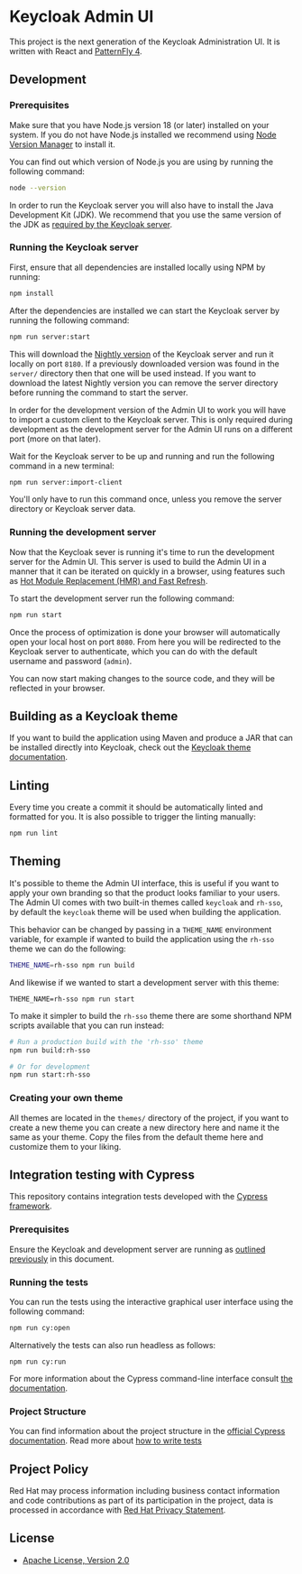 # Keycloak Admin UI

This project is the next generation of the Keycloak Administration UI. It is written with React and [PatternFly 4](https://www.patternfly.org/v4/).

## Development

### Prerequisites

Make sure that you have Node.js version 18 (or later) installed on your system. If you do not have Node.js installed we recommend using [Node Version Manager](https://github.com/nvm-sh/nvm) to install it.

You can find out which version of Node.js you are using by running the following command:

```bash
node --version
```

In order to run the Keycloak server you will also have to install the Java Development Kit (JDK). We recommend that you use the same version of the JDK as [required by the Keycloak server](<(https://github.com/keycloak/keycloak/blob/main/docs/building.md#building-from-source)>).

### Running the Keycloak server

First, ensure that all dependencies are installed locally using NPM by running:

```bash
npm install
```

After the dependencies are installed we can start the Keycloak server by running the following command:

```bash
npm run server:start
```

This will download the [Nightly version](https://github.com/keycloak/keycloak/releases/tag/nightly) of the Keycloak server and run it locally on port `8180`. If a previously downloaded version was found in the `server/` directory then that one will be used instead. If you want to download the latest Nightly version you can remove the server directory before running the command to start the server.

In order for the development version of the Admin UI to work you will have to import a custom client to the Keycloak server. This is only required during development as the development server for the Admin UI runs on a different port (more on that later).

Wait for the Keycloak server to be up and running and run the following command in a new terminal:

```bash
npm run server:import-client
```

You'll only have to run this command once, unless you remove the server directory or Keycloak server data.

### Running the development server

Now that the Keycloak sever is running it's time to run the development server for the Admin UI. This server is used to build the Admin UI in a manner that it can be iterated on quickly in a browser, using features such as [Hot Module Replacement (HMR) and Fast Refresh](https://www.snowpack.dev/concepts/hot-module-replacement).

To start the development server run the following command:

```bash
npm run start
```

Once the process of optimization is done your browser will automatically open your local host on port `8080`. From here you will be redirected to the Keycloak server to authenticate, which you can do with the default username and password (`admin`).

You can now start making changes to the source code, and they will be reflected in your browser.

## Building as a Keycloak theme

If you want to build the application using Maven and produce a JAR that can be installed directly into Keycloak, check out the [Keycloak theme documentation](./keycloak-theme/README.md).

## Linting

Every time you create a commit it should be automatically linted and formatted for you. It is also possible to trigger the linting manually:

```bash
npm run lint
```

## Theming

It's possible to theme the Admin UI interface, this is useful if you want to apply your own branding so that the product looks familiar to your users. The Admin UI comes with two built-in themes called `keycloak` and `rh-sso`, by default the `keycloak` theme will be used when building the application.

This behavior can be changed by passing in a `THEME_NAME` environment variable, for example if wanted to build the application using the `rh-sso` theme we can do the following:

```bash
THEME_NAME=rh-sso npm run build
```

And likewise if we wanted to start a development server with this theme:

```
THEME_NAME=rh-sso npm run start
```

To make it simpler to build the `rh-sso` theme there are some shorthand NPM scripts available that you can run instead:

```bash
# Run a production build with the 'rh-sso' theme
npm run build:rh-sso

# Or for development
npm run start:rh-sso
```

### Creating your own theme

All themes are located in the `themes/` directory of the project, if you want to create a new theme you can create a new directory here and name it the same as your theme. Copy the files from the default theme here and customize them to your liking.

## Integration testing with Cypress

This repository contains integration tests developed with the [Cypress framework](https://www.cypress.io/).

### Prerequisites

Ensure the Keycloak and development server are running as [outlined previously](#running-the-keycloak-server) in this document.

### Running the tests

You can run the tests using the interactive graphical user interface using the following command:

```bash
npm run cy:open
```

Alternatively the tests can also run headless as follows:

```
npm run cy:run
```

For more information about the Cypress command-line interface consult [the documentation](https://docs.cypress.io/guides/guides/command-line).

### Project Structure

You can find information about the project structure in the [official Cypress documentation](https://docs.cypress.io/guides/core-concepts/writing-and-organizing-tests#Folder-structure).
Read more about [how to write tests](./cypress/WRITING_TESTS.md)

## Project Policy

Red Hat may process information including business contact information and code contributions as part of its participation in the project, data is processed in accordance with [Red Hat Privacy Statement](https://www.redhat.com/en/about/privacy-policy).

## License

- [Apache License, Version 2.0](https://www.apache.org/licenses/LICENSE-2.0)
